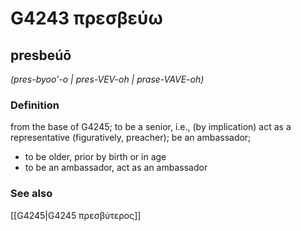 # G4243 πρεσβεύω

## presbeúō

_(pres-byoo'-o | pres-VEV-oh | prase-VAVE-oh)_

### Definition

from the base of G4245; to be a senior, i.e., (by implication) act as a representative (figuratively, preacher); be an ambassador; 

- to be older, prior by birth or in age
- to be an ambassador, act as an ambassador

### See also

[[G4245|G4245 πρεσβύτερος]]
